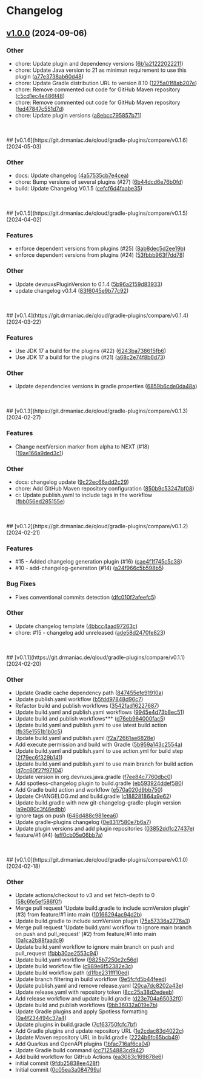 # Changelog
## [v1.0.0](https://git.drmaniac.de/qloud/gradle-plugins/compare/v1.0.0) (2024-09-06)



### Other
  -  chore: Update plugin and dependency versions ([6b1a21222022211](https://git.drmaniac.de/qloud/gradle-plugins/commit/6b1a2122202221167c12b9041ed769dde4a606ad))
  -  chore: Update Java version to 21 as minimun requirement to use this plugin ([a77e3738ab60d48](https://git.drmaniac.de/qloud/gradle-plugins/commit/a77e3738ab60d488effbefa50def60b8b96c3e01))
  -  chore: Update Gradle distribution URL to version 8.10 ([1275a01f8ab207e](https://git.drmaniac.de/qloud/gradle-plugins/commit/1275a01f8ab207e00bfd07dacf5e9fadb07a2165))
  -  chore: Remove commented out code for GitHub Maven repository ([c5cd1ec4e486f48](https://git.drmaniac.de/qloud/gradle-plugins/commit/c5cd1ec4e486f4815162e7cc00cad4b5f1e58c63))
  -  chore: Remove commented out code for GitHub Maven repository ([fed47847c551d7d](https://git.drmaniac.de/qloud/gradle-plugins/commit/fed47847c551d7dfee0f4535fe5d59e2ad49b918))
  -  chore: Update plugin versions ([a8ebcc795857b71](https://git.drmaniac.de/qloud/gradle-plugins/commit/a8ebcc795857b71243124ee50230dc58a29d1500))
<br />
<br />
## [v0.1.6](https://git.drmaniac.de/qloud/gradle-plugins/compare/v0.1.6) (2024-05-03)



### Other
  -  docs: Update changelog ([4a57535cb7e4cea](https://git.drmaniac.de/qloud/gradle-plugins/commit/4a57535cb7e4ceab863c4ccac8f5f8fe80673369))
  -  chore: Bump versions of several plugins (#27) ([6b44dcd6e76b0fd](https://git.drmaniac.de/qloud/gradle-plugins/commit/6b44dcd6e76b0fd4ce65f488692e9418c52e73a5))
  -  build: Update Changelog V0.1.5 ([cefcf6d4faabe35](https://git.drmaniac.de/qloud/gradle-plugins/commit/cefcf6d4faabe353d66366ee685e08a99f7ec28e))
<br />
<br />
## [v0.1.5](https://git.drmaniac.de/qloud/gradle-plugins/compare/v0.1.5) (2024-04-02)

### Features
  -  enforce dependent versions from plugins (#25) ([8ab8dec5d2ee19b](https://git.drmaniac.de/qloud/gradle-plugins/commit/8ab8dec5d2ee19b760b2f57f185639a26a716605))
  -  enforce dependent versions from plugins (#24) ([53fbbb963f7dd78](https://git.drmaniac.de/qloud/gradle-plugins/commit/53fbbb963f7dd7856b39b2eec49a4526e4833502))


### Other
  -  Update devnuxsPluginVersion to 0.1.4 ([5b96a2159d83933](https://git.drmaniac.de/qloud/gradle-plugins/commit/5b96a2159d83933b569533ac8595fd099dea1206))
  -  update changelog v0.1.4 ([83f6045e9b77c92](https://git.drmaniac.de/qloud/gradle-plugins/commit/83f6045e9b77c92c28d2816b9893f3decf4b5faa))
<br />
<br />
## [v0.1.4](https://git.drmaniac.de/qloud/gradle-plugins/compare/v0.1.4) (2024-03-22)

### Features
  -  Use JDK 17 a build for the plugins (#22) ([6243ba738615fb6](https://git.drmaniac.de/qloud/gradle-plugins/commit/6243ba738615fb62c57883daaf3b8a636a93d046))
  -  Use JDK 17 a build for the plugins (#21) ([a68c2e74f8b6d73](https://git.drmaniac.de/qloud/gradle-plugins/commit/a68c2e74f8b6d73ff04958d0803e85738381349c))


### Other
  -  Update dependencies versions in gradle.properties ([6859b6cde0da48a](https://git.drmaniac.de/qloud/gradle-plugins/commit/6859b6cde0da48aa12de42ce99ef28339d44d9d3))
<br />
<br />
## [v0.1.3](https://git.drmaniac.de/qloud/gradle-plugins/compare/v0.1.3) (2024-02-27)

### Features
  -  Change nextVersion marker from alpha to NEXT (#18) ([19ae166a9ded3c1](https://git.drmaniac.de/qloud/gradle-plugins/commit/19ae166a9ded3c19b3b3a6e6f7193a7b3d6f33f2))


### Other
  -  docs: changelog update ([9c22ec66add2c29](https://git.drmaniac.de/qloud/gradle-plugins/commit/9c22ec66add2c29977737c160bb19a9b8156d188))
  -  chore: Add GitHub Maven repository configuration ([850b9c53247bf08](https://git.drmaniac.de/qloud/gradle-plugins/commit/850b9c53247bf081c35d30e807ca549c69df4727))
  -  ci: Update publish.yaml to include tags in the workflow ([fbb056ed285155e](https://git.drmaniac.de/qloud/gradle-plugins/commit/fbb056ed285155ee892c15e87d88cc45b93d7fe4))
<br />
<br />
## [v0.1.2](https://git.drmaniac.de/qloud/gradle-plugins/compare/v0.1.2) (2024-02-21)

### Features
  -  #15 - Added changelog generation plugin (#16) ([cae4f1f745c5c38](https://git.drmaniac.de/qloud/gradle-plugins/commit/cae4f1f745c5c38354807d2017c0f12866b83825))
  -  #10 - add-changelog-generation (#14) ([a24f966c5b598b5](https://git.drmaniac.de/qloud/gradle-plugins/commit/a24f966c5b598b5ca0d34b1d0cacc6acc5f4d189))

### Bug Fixes
  -  Fixes conventional commits detection ([dfc010f2afeefc5](https://git.drmaniac.de/qloud/gradle-plugins/commit/dfc010f2afeefc587254a7ceec113fd8b13dc0e2))

### Other
  -  Update changelog template ([4bbcc4aad97263c](https://git.drmaniac.de/qloud/gradle-plugins/commit/4bbcc4aad97263c084289cab13dd0e77f1ed449e))
  -  chore: #15 - changelog add unreleased ([ade58d2470fe823](https://git.drmaniac.de/qloud/gradle-plugins/commit/ade58d2470fe82390d039da67784b8bd2eab6c91))
<br />
<br />
## [v0.1.1](https://git.drmaniac.de/qloud/gradle-plugins/compare/v0.1.1) (2024-02-20)



### Other
  -  Update Gradle cache dependency path ([847455efe91910a](https://git.drmaniac.de/qloud/gradle-plugins/commit/847455efe91910adc8b71e63f6a455954ee0897e))
  -  Update publish.yaml workflow ([b5fdd97848d96c7](https://git.drmaniac.de/qloud/gradle-plugins/commit/b5fdd97848d96c79150571469f7255d7d89188a2))
  -  Refactor build and publish workflows ([3542fad16227687](https://git.drmaniac.de/qloud/gradle-plugins/commit/3542fad162276870232432b81f82c0ebdbe9d008))
  -  Update build.yaml and publish.yaml workflows ([9945e4d73b8ec51](https://git.drmaniac.de/qloud/gradle-plugins/commit/9945e4d73b8ec51061afffad8bafe50b5494a98f))
  -  Update build and publish workflows*** ([d76eb964000fac5](https://git.drmaniac.de/qloud/gradle-plugins/commit/d76eb964000fac500ba8eb5e0f6f2ac6ea460762))
  -  Update build.yaml and publish.yaml to use latest build action ([fb35e1551b1b0c5](https://git.drmaniac.de/qloud/gradle-plugins/commit/fb35e1551b1b0c59c5542f6e8c214504276055f4))
  -  Update build.yaml and publish.yaml ([f2a72661ae6828e](https://git.drmaniac.de/qloud/gradle-plugins/commit/f2a72661ae6828ec088816133473fe86cc01c164))
  -  Add execute permission and build with Gradle ([5b959a143c2554a](https://git.drmaniac.de/qloud/gradle-plugins/commit/5b959a143c2554a25dbf64e76920ff171085f426))
  -  Update build.yaml and publish.yaml to use action.yml for build step ([2f79ec6f329b141](https://git.drmaniac.de/qloud/gradle-plugins/commit/2f79ec6f329b141840862d36f10fda248777305c))
  -  Update build.yaml and publish.yaml to use main branch for build action ([d7cc60f27f97104](https://git.drmaniac.de/qloud/gradle-plugins/commit/d7cc60f27f971042ac1244c3dedbe202f4db342d))
  -  Update version in org.devnuxs.java.gradle ([f7ee84c7760dbc0](https://git.drmaniac.de/qloud/gradle-plugins/commit/f7ee84c7760dbc06dd76ebc9d2162ba76d13024d))
  -  Add spotless-changelog plugin to build.gradle ([eb593924ddef580](https://git.drmaniac.de/qloud/gradle-plugins/commit/eb593924ddef580eaa62112b5ac4400725fae49f))
  -  Add Gradle build action and workflow ([e570a020d9bb750](https://git.drmaniac.de/qloud/gradle-plugins/commit/e570a020d9bb7500718be58778b46f5967be2d7d))
  -  Update CHANGELOG.md and build.gradle ([c188281864a9e62](https://git.drmaniac.de/qloud/gradle-plugins/commit/c188281864a9e6211aa5d56fb1a83122e304a418))
  -  Update build.gradle with new git-changelog-gradle-plugin version ([a9e080c3f46edbb](https://git.drmaniac.de/qloud/gradle-plugins/commit/a9e080c3f46edbbb542c1a2c2e16a8ff3aea432d))
  -  Ignore tags on push ([646d488c981eea6](https://git.drmaniac.de/qloud/gradle-plugins/commit/646d488c981eea6242cbdbc477a8c8f62f23f3a5))
  -  Update gradle-plugins changelog ([0e8317580e7b6a7](https://git.drmaniac.de/qloud/gradle-plugins/commit/0e8317580e7b6a7b7bc082c99efedf6e1d44c496))
  -  Update plugin versions and add plugin repositories ([03852dd1c27437e](https://git.drmaniac.de/qloud/gradle-plugins/commit/03852dd1c27437e92d11ded3e58b84e04848e6ef))
  -  feature/#1 (#4) ([eff0cb05e06bb7a](https://git.drmaniac.de/qloud/gradle-plugins/commit/eff0cb05e06bb7a19c55371351b17312a07860fd))
<br />
<br />
## [v0.1.0](https://git.drmaniac.de/qloud/gradle-plugins/compare/v0.1.0) (2024-02-18)



### Other
  -  Update actions/checkout to v3 and set fetch-depth to 0 ([58c6fe5ef586f0f](https://git.drmaniac.de/qloud/gradle-plugins/commit/58c6fe5ef586f0f7f143fce88953a698e8e53f5d))
  -  Merge pull request 'Update build.gradle to include scmVersion plugin' (#3) from feature/#1 into main ([10166294ac94d2b](https://git.drmaniac.de/qloud/gradle-plugins/commit/10166294ac94d2b9d122c50d487ca744d80b5a74))
  -  Update build.gradle to include scmVersion plugin ([75a57336a2776a3](https://git.drmaniac.de/qloud/gradle-plugins/commit/75a57336a2776a3746cf6b9b213bbe58f14b74d3))
  -  Merge pull request 'Update build.yaml workflow to ignore main branch on push and pull_request' (#2) from feature/#1 into main ([0a1ca2b88faadc9](https://git.drmaniac.de/qloud/gradle-plugins/commit/0a1ca2b88faadc913a20cff839e497ed9185740e))
  -  Update build.yaml workflow to ignore main branch on push and pull_request ([fbbb30ae2553c94](https://git.drmaniac.de/qloud/gradle-plugins/commit/fbbb30ae2553c94ef69054d7adca8fe2329a40e8))
  -  Update build.yaml workflow ([9825b7250c2c56d](https://git.drmaniac.de/qloud/gradle-plugins/commit/9825b7250c2c56d8ec87762abfffb7ad437d8feb))
  -  Update build workflow file ([c989e6f52382e3c](https://git.drmaniac.de/qloud/gradle-plugins/commit/c989e6f52382e3c378f1658bbce506041cd135ef))
  -  Update build workflow path ([d1fbe231fff10ed](https://git.drmaniac.de/qloud/gradle-plugins/commit/d1fbe231fff10ed0fe74b8ef8df7ef2f0cfc9222))
  -  Update branch filtering in build workflow ([9e5fcfd5b44feed](https://git.drmaniac.de/qloud/gradle-plugins/commit/9e5fcfd5b44feed9ab55954c30785d7ca6cbb61d))
  -  Update publish.yaml and remove release.yaml ([20ca7dc8202a43e](https://git.drmaniac.de/qloud/gradle-plugins/commit/20ca7dc8202a43e32615f86b4c1363f8099bf975))
  -  Update release.yaml with repository token ([8cc25a38d2edeeb](https://git.drmaniac.de/qloud/gradle-plugins/commit/8cc25a38d2edeeb7a14940c2df35ed71a0cca731))
  -  Add release workflow and update build.gradle ([d23e704a65032f0](https://git.drmaniac.de/qloud/gradle-plugins/commit/d23e704a65032f086c0ae30c1adaa014252f97d9))
  -  Update build and publish workflows ([9bb36032a019e7b](https://git.drmaniac.de/qloud/gradle-plugins/commit/9bb36032a019e7bdbe457e5f72192f6da90d9841))
  -  Update Gradle plugins and apply Spotless formatting ([0a4f234494c37a4](https://git.drmaniac.de/qloud/gradle-plugins/commit/0a4f234494c37a4fcb88e15d40ac865ba71727a1))
  -  Update plugins in build.gradle ([7cf63750fcfc7bf](https://git.drmaniac.de/qloud/gradle-plugins/commit/7cf63750fcfc7bf57807355c1031a75d144a1738))
  -  Add Gradle plugins and update repository URL ([1e2cdac83d4022c](https://git.drmaniac.de/qloud/gradle-plugins/commit/1e2cdac83d4022c9649f32abbdcb53381040c2df))
  -  Update Maven repository URL in build.gradle ([2224b6fc65bcb49](https://git.drmaniac.de/qloud/gradle-plugins/commit/2224b6fc65bcb498ec95721cdc1f83bda0345289))
  -  Add Quarkus and OpenAPI plugins ([1bfac716af6ca04](https://git.drmaniac.de/qloud/gradle-plugins/commit/1bfac716af6ca040e59c72969cac1a3f4441c796))
  -  Update Gradle build command ([cc71254883cd942](https://git.drmaniac.de/qloud/gradle-plugins/commit/cc71254883cd942fb694ad5ac850b5ad077da326))
  -  Add build workflow for GitHub Actions ([ea3083c169878e6](https://git.drmaniac.de/qloud/gradle-plugins/commit/ea3083c169878e62bac2848808d3b71e71d063ae))
  -  initial commit ([9fdb25838ee428f](https://git.drmaniac.de/qloud/gradle-plugins/commit/9fdb25838ee428fafa277191b35b9c692fa242f2))
  -  Initial commit ([0c05ea3a084799a](https://git.drmaniac.de/qloud/gradle-plugins/commit/0c05ea3a084799a879c0610e1fc9417371d362f2))
<br />
<br />
